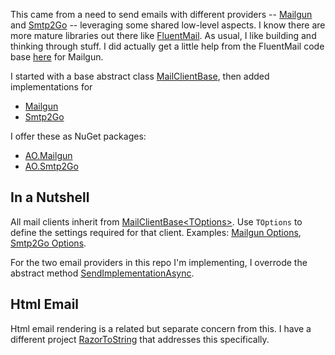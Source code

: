 This came from a need to send emails with different providers -- [Mailgun](https://www.mailgun.com/) and [Smtp2Go](https://www.smtp2go.com/) -- leveraging some shared low-level aspects. I know there are more mature libraries out there like [FluentMail](https://github.com/lukencode/FluentEmail). As usual, I like building and thinking through stuff. I did actually get a little help from the FluentMail code base [here](https://github.com/adamfoneil/MailClient/blob/master/MailgunClient/MailgunClient.cs#L41) for Mailgun.

I started with a base abstract class [MailClientBase](https://github.com/adamfoneil/MailClient/blob/master/MailClientBase/MailClientBase.cs), then added implementations for 

- [Mailgun](https://github.com/adamfoneil/MailClient/blob/master/MailgunClient/MailgunClient.cs)
- [Smtp2Go](https://github.com/adamfoneil/MailClient/blob/master/Smtp2GoClient/Smtp2GoClient.cs)

I offer these as NuGet packages:
- [AO.Mailgun](https://www.nuget.org/packages/AO.Mailgun)
- [AO.Smtp2Go](https://www.nuget.org/packages/AO.Smtp2Go)

## In a Nutshell
All mail clients inherit from [MailClientBase\<TOptions\>](https://github.com/adamfoneil/MailClient/blob/master/MailClientBase/MailClientBase.cs#L7). Use `TOptions` to define the settings required for that client. Examples: [Mailgun Options](https://github.com/adamfoneil/MailClient/blob/master/MailgunClient/Models/Options.cs), [Smtp2Go Options](https://github.com/adamfoneil/MailClient/blob/master/Smtp2GoClient/Models/Options.cs).

For the two email providers in this repo I'm implementing, I overrode the abstract method [SendImplementationAsync](https://github.com/adamfoneil/MailClient/blob/master/MailClientBase/MailClientBase.cs#L54).

## Html Email
Html email rendering is a related but separate concern from this. I have a different project [RazorToString](https://github.com/adamfoneil/RazorToString) that addresses this specifically.
